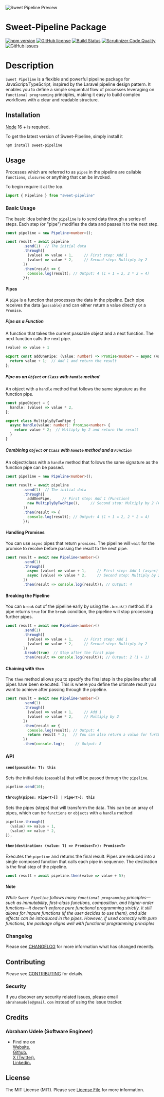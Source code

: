 <p><img src="/images/pipeline.jpg" alt="Sweet Pipeline Preview"></p>

# Sweet-Pipeline Package

[![npm version](https://badge.fury.io/js/sweet-pipeline.svg)](https://badge.fury.io/js/sweet-pipeline)
[![GitHub license](https://img.shields.io/github/license/bytesfield/sweet-pipeline)](https://github.com/bytesfield/sweet-pipeline/blob/main/LICENSE.md)
[![Build Status](https://travis-ci.com/bytesfield/sweet-pipeline.svg?branch=main)](https://travis-ci.com/bytesfield/sweet-pipeline)
[![Scrutinizer Code Quality](https://scrutinizer-ci.com/g/bytesfield/sweet-pipeline/badges/quality-score.png?b=main)](https://scrutinizer-ci.com/g/bytesfield/sweet-pipeline/?branch=main)
[![GitHub issues](https://img.shields.io/github/issues/bytesfield/sweet-pipeline)](https://github.com/bytesfield/sweet-pipeline/issues)
<br />

# Description

`Sweet Pipeline` is a flexible and powerful pipeline package for JavaScript/TypeScript, inspired by the Laravel pipeline design pattern. It enables you to define a simple sequential flow of processes leveraging on `functional programming` principles, making it easy to build complex workflows with a clear and readable structure.

## Installation

[Node](https://nodejs.org/en/) 16 + is required.

To get the latest version of Sweet-Pipeline, simply install it

```bash
npm install sweet-pipeline
```

## Usage

Processes which are referred to as `pipes` in the pipeline are callable `functions`, `closures` or anything that can be invoked.

To begin require it at the top.

```typescript
import { Pipeline } from "sweet-pipeline"
```

### Basic Usage

The basic idea behind the `pipeline` is to send data through a series of steps. Each step (or "pipe") modifies the data and passes it to the next step.

```typescript
const pipeline = new Pipeline<number>();

const result = await pipeline
        .send(1)  // The initial data
        .through([
          (value) => value + 1,     // First step: Add 1
          (value) => value * 2,     // Second step: Multiply by 2
        ])
        .then(result => {
          console.log(result); // Output: 4 (1 + 1 = 2, 2 * 2 = 4)
        });
```

#### Pipes

A `pipe` is a function that processes the data in the pipeline. Each pipe receives the data (`passable`) and can either return a value directly or a `Promise`.

##### Pipe as a Function
A function that takes the current passable object and a next function. The next function calls the next pipe.

```typescript
(value) => value + 1
```

```typescript
export const addOnePipe: (value: number) => Promise<number> = async (value) => {
  return value + 1;  // Add 1 and return the result
};
```

##### Pipe as an `Object` or `Class` with `handle` method
An object with a `handle` method that follows the same signature as the function pipe.

```typescript
const pipeObject = {
  handle: (value) => value * 2,
};
```
```typescript
export class MultiplyByTwoPipe {
  async handle(value: number): Promise<number> {
    return value * 2;  // Multiply by 2 and return the result
  }
}
```

##### Combining `Object` or `Class` with `handle` method and a `Function`
An object/class with a `handle` method that follows the same signature as the function pipe can be passed.

```typescript
const pipeline = new Pipeline<number>();

const result = await pipeline
        .send(1)  // The initial data
        .through([
          addOnePipe,     // First step: Add 1 (Function)
          new MultiplyByTwoPipe(),     // Second step: Multiply by 2 (Class)
        ])
        .then(result => {
          console.log(result); // Output: 4 (1 + 1 = 2, 2 * 2 = 4)
        });
```

#### Handling Promises

You can use `async` pipes that return `promises`. The pipeline will `wait` for the promise to resolve before passing the result to the next pipe.

```typescript
const result = await new Pipeline<number>()
        .send(1)
        .through([
          async (value) => value + 1,     // First step: Add 1 (async)
          async (value) => value * 2,     // Second step: Multiply by 2 (async)
        ])
        .then(result => console.log(result)); // Output: 4
```

#### Breaking the Pipeline

You can `break` out of the pipeline early by using the `.break()` method. If a pipe returns `true` for the `break` condition, the pipeline will stop processing further pipes.

```typescript
const result = await new Pipeline<number>()
        .send(1)
        .through([
          (value) => value + 1,     // First step: Add 1
          (value) => value * 2,     // Second step: Multiply by 2
        ])
        .break(true)  // Stop after the first pipe
        .then(result => console.log(result)); // Output: 2 (1 + 1)
```

#### Chaining with `then`

The `then` method allows you to specify the final step in the pipeline after all pipes have been executed. This is where you define the ultimate result you want to achieve after passing through the pipeline.


```typescript
const result = await new Pipeline<number>()
        .send(1)
        .through([
          (value) => value + 1,     // Add 1
          (value) => value * 2,     // Multiply by 2
        ])
        .then(result => {
          console.log(result); // Output: 4
          return result * 2;   // You can also return a value for further chaining
        })
        .then(console.log);     // Output: 8
```

### API
#### `send(passable: T): this`
Sets the initial data (`passable`) that will be passed through the `pipeline`.

```typescript
pipeline.send(10);
```

#### `through(pipes: Pipe<T>[] | Pipe<T>): this`
Sets the pipes (steps) that will transform the data. This can be an array of pipes, which can be `functions` or `objects` with a `handle` method

```typescript
pipeline.through([
  (value) => value + 1,
  (value) => value * 2,
]);

```

#### `then(destination: (value: T) => Promise<T>): Promise<T>`
Executes the `pipeline` and returns the final result. Pipes are reduced into a single composed function that calls each pipe in sequence. The destination is the final step of the pipeline.

```typescript
const result = await pipeline.then(value => value + 5);
```

#### Note
_While `Sweet Pipeline` follows many `functional programming` principles—such as immutability, first-class functions, composition, and higher-order functions—it doesn't enforce pure functional programming strictly. It still allows for impure functions (if the user decides to use them), and side effects can be introduced in the pipes. However, if used correctly with pure functions, the package aligns well with functional programming principles_

### Changelog

Please see [CHANGELOG](CHANGELOG.md) for more information what has changed recently.

## Contributing

Please see [CONTRIBUTING](CONTRIBUTING.md) for details.

### Security

If you discover any security related issues, please email `abrahamudele@gmail.com` instead of using the issue tracker.

## Credits

  ### Abraham Udele (Software Engineer) <br/>
  - Find me on <br/>
  <a href="https://www.abrahamudele.com">Website.</a> <br/>
  <a href="https://github.com/bytesfield/">Github.</a> <br/>
  <a href="https://x.com/mr_udele/">X (Twitter).</a> <br/>
  <a href="https://www.linkedin.com/in/abrahamudele/">Linkedin.</a>

## License

The MIT License (MIT). Please see [License File](LICENSE.md) for more information.
